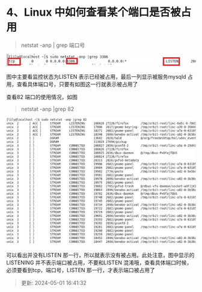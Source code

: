 # 4、Linux 中如何查看某个端口是否被占用

>netstat -anp | grep 端口号

![1714552860827-286f88d1-5369-4591-ab47-01c93f9b0fbf.png](./img/0-5G4YyVM60dtsXB/1714552860827-286f88d1-5369-4591-ab47-01c93f9b0fbf-264342.png)

图中主要看监控状态为LISTEN 表示已经被占用，最后一列显示被服务mysqld 占用，查看具体端口号，只要有如图这一行就表示被占用了

查看82 端口的使用情况，如图

>netstat -anp |grep 82

![1714552868850-d1956078-b1a9-4d91-9415-5fec199813ef.png](./img/0-5G4YyVM60dtsXB/1714552868850-d1956078-b1a9-4d91-9415-5fec199813ef-363694.png)

可以看出并没有LISTEN 那一行，所以就表示没有被占用。此处注意，图中显示的LISTENING 并不表示端口被占用，不要和LISTEN 混淆哦，查看具体端口时候，必须要看到tcp，端口号，LISTEN 那一行，才表示端口被占用了

> 更新: 2024-05-01 16:41:32  
